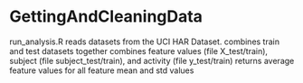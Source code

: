 GettingAndCleaningData
======================

run_analysis.R
  reads datasets from the UCI HAR Dataset.
  combines train and test datasets together
  combines feature values (file X_test/train), subject (file subject_test/train), and activity (file y_test/train)
  returns average feature values for all feature mean and std values
